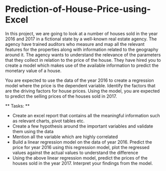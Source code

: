 # Prediction-of-House-Price-using-Excel

In this project, we are going to look at a number of houses sold in the year 2016 and 2017 in a fictional state by a well-known real estate agency. The agency have trained auditors who measure and map all the relevant features for the properties along with information related to the geography around it. The agency wants to understand the relevance of the parameters that they collect in relation to the price of the house. They have hired you to create a model which makes use of the available information to predict the monetary value of a house. 

You are expected to use the data of the year 2016 to create a regression model where the price is the dependent variable. Identify the factors that are the driving factors for house prices. Using the model, you are expected to predict the selling prices of the houses sold in 2017.

** Tasks: **

- Create an excel report that contains all the meaningful information such as relevant charts, pivot tables etc.
- Create a few hypothesis around the important variables and validate them using the data
- Mention all the variable which are highly correlated 
- Build a linear regression model on the data of year 2016. Predict the price for year 2016 using this regression model, plot the regressed values against the actual values to understand the difference
- Using the above linear regression model, predict the prices of the houses sold in the year 2017. Interpret your findings from the model.
